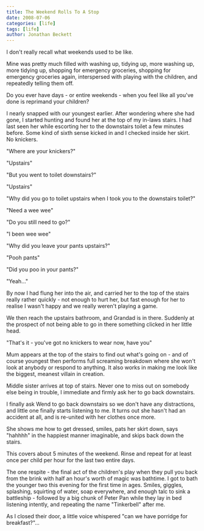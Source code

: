 ```yaml
---
title: The Weekend Rolls To A Stop
date: 2008-07-06
categories: [life]
tags: [life]
author: Jonathan Beckett
---
```


I don't really recall what weekends used to be like.

Mine was pretty much filled with washing up, tidying up, more washing up, more tidying up, shopping for emergency groceries, shopping for emergency groceries again, interspersed with playing with the children, and repeatedly telling them off.

Do you ever have days - or entire weekends - when you feel like all you've done is reprimand your children?

I nearly snapped with our youngest earlier. After wondering where she had gone, I started hunting and found her at the top of my in-laws stairs. I had last seen her while escorting her to the downstairs toilet a few minutes before. Some kind of sixth sense kicked in and I checked inside her skirt. No knickers.

"Where are your knickers?"

"Upstairs"

"But you went to toilet downstairs?"

"Upstairs"

"Why did you go to toilet upstairs when I took you to the downstairs toilet?"

"Need a wee wee"

"Do you still need to go?"

"I been wee wee"

"Why did you leave your pants upstairs?"

"Pooh pants"

"Did you poo in your pants?"

"Yeah..."

By now I had flung her into the air, and carried her to the top of the stairs really rather quickly - not enough to hurt her, but fast enough for her to realise I wasn't happy and we really weren't playing a game.

We then reach the upstairs bathroom, and Grandad is in there. Suddenly at the prospect of not being able to go in there something clicked in her little head.

"That's it - you've got no knickers to wear now, have you"

Mum appears at the top of the stairs to find out what's going on - and of course youngest then performs full screaming breakdown where she won't look at anybody or respond to anything. It also works in making me look like the biggest, meanest villain in creation.

Middle sister arrives at top of stairs. Never one to miss out on somebody else being in trouble, I immediate and firmly ask her to go back downstairs.

I finally ask Wend to go back downstairs so we don't have any distractions, and little one finally starts listening to me. It turns out she hasn't had an accident at all, and is re-united with her clothes once more.

She shows me how to get dressed, smiles, pats her skirt down, says "hahhhh" in the happiest manner imaginable, and skips back down the stairs.

This covers about 5 minutes of the weekend. Rinse and repeat for at least once per child per hour for the last two entire days.

The one respite - the final act of the children's play when they pull you back from the brink with half an hour's worth of magic was bathtime. I got to bath the younger two this evening for the first time in ages. Smiles, giggles, splashing, squirting of water, soap everywhere, and enough talc to sink a battleship - followed by a big chunk of Peter Pan while they lay in bed listening intently, and repeating the name "Tinkerbell" after me.

As I closed their door, a little voice whispered "can we have porridge for breakfast?"...